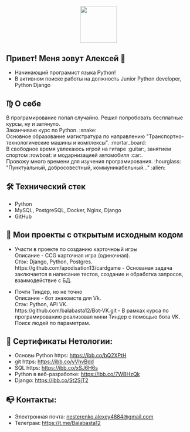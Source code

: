 ##

<div id="header" align="center">
  <img src="https://media.giphy.com/media/M9gbBd9nbDrOTu1Mqx/giphy.gif" width="100"/>
</div>

##   Привет! Меня зовут Алексей 👋
*   Начинающий програмист языка Python!
*   В активном поиске работы на должность Junior Python developer, Python Django

## :virgo: О себе
<p>В програмирование попал случайно. Решил попробовать бесплатные курсы, ну и затянуло.<br>
Заканчиваю курс по Python. :snake:<br>
Основное образование магистратура по направлению "Транспортно-технологические машины и комплексы". :mortar_board: <br>
В свободное время увлекаюсь игрой на гитаре :guitar:, занятием спортом :rowboat: и модарнизацией автомобиля :car:.<br> 
Провожу много времени для изучения програмирования. :hourglass:<br> 
"Пунктуальный, добросовестный, коммуникабельный..." :alien:</p>

## 🛠 Технический стек
*   Python
*   MySQL, PostgreSQL, Docker, Nginx, Django
*   GitHub

## :briefcase: Мои проекты с открытым исходным кодом
*   <p>Участи в проекте по созданию карточноый игры<br>
    Описание - CCG карточная игра (одиночная).<br>
    Стэк: Django, Python, Postgres.<br>
    https://github.com/apodisation13/cardgame - Основаная задача заключается в написание тестов, создание и обработка запросов, взаимодействие с БД.</p>

*   <p>Почти Тиндер, но не точно<br>
    Описание - бот знакомств для Vk.<br>
    Стэк: Python, API VK.<br>
    https://github.com/balabasta12/Bot-VK.git - В рамках курса по програмированию реализовал мини Тиндер с помощью бота VK. Поиск людей по параметрам.</p>

## :school_satchel: Сертификаты Нетологии:
* Основы Python https: https://ibb.co/bQ2XPtH
* git https: https://ibb.co/yVhvBdd
* SQL https: https://ibb.co/xSJ6H6s
* Python в веб-разработке: https://ibb.co/7WBHzQk
* Django: https://ibb.co/St2SjT2

## :mailbox_with_no_mail: Контакты:
* Электронная почта: nesterenko.alexey4884@gmail.com
* Телеграм: https://t.me/Balabasta12